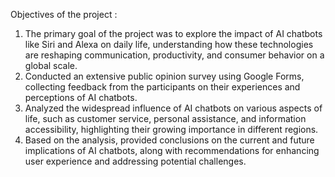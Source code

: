 Objectives of the project :
1. The primary goal of the project was to explore the impact of AI chatbots like Siri and Alexa on daily life,  understanding how these technologies are reshaping communication, productivity, and consumer behavior on a global scale.
2. Conducted an extensive public opinion survey using Google Forms, collecting feedback from the participants on their experiences and perceptions of AI chatbots.
3. Analyzed the widespread influence of AI chatbots on various aspects of life, such as customer service, personal assistance, and information accessibility, highlighting their growing importance in different regions.
4. Based on the analysis, provided conclusions on the current and future implications of AI chatbots, along with recommendations for enhancing user experience and addressing potential challenges.
